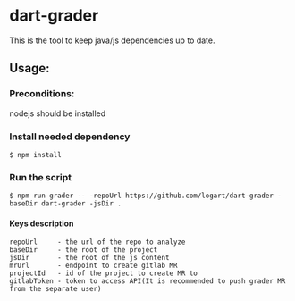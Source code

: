 # dart-grader
This is the tool to keep java/js dependencies up to date.

## Usage:

### Preconditions:
nodejs should be installed

### Install needed dependency
`$ npm install`
### Run the script
`$ npm run grader -- -repoUrl https://github.com/logart/dart-grader -baseDir dart-grader -jsDir .`
#### Keys description
```
repoUrl     - the url of the repo to analyze
baseDir     - the root of the project
jsDir       - the root of the js content
mrUrl       - endpoint to create gitlab MR
projectId   - id of the project to create MR to
gitlabToken - token to access API(It is recommended to push grader MR from the separate user)
```